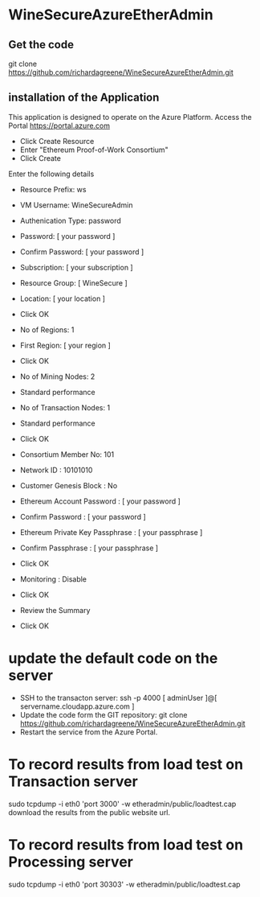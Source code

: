 # WineSecureAzureEtherAdmin

## Get the code
git clone https://github.com/richardagreene/WineSecureAzureEtherAdmin.git

## installation of the Application
This application is designed to operate on the Azure Platform.
Access the Portal https://portal.azure.com
- Click Create Resource
- Enter "Ethereum Proof-of-Work Consortium"
- Click Create

Enter the following details
- Resource Prefix: ws 
- VM Username: WineSecureAdmin
- Authenication Type: password
- Password: [ your password ] 
- Confirm Password: [ your password ] 
- Subscription: [ your subscription ]
- Resource Group: [ WineSecure ]
- Location: [ your location ]
- Click OK

- No of Regions: 1
- First Region: [ your region ]
- Click OK

- No of Mining Nodes: 2
- Standard performance
- No of Transaction Nodes: 1
- Standard performance
- Click OK

- Consortium Member No: 101
- Network ID : 10101010
- Customer Genesis Block : No
- Ethereum Account Password : [ your password ] 
- Confirm Password : [ your password ] 
- Ethereum Private Key Passphrase : [ your passphrase ] 
- Confirm Passphrase : [ your passphrase ] 
- Click OK

- Monitoring : Disable
- Click OK

- Review the Summary
- Click OK


# update the default code on the server
- SSH to the transacton server: ssh -p 4000 [ adminUser ]@[ servername.cloudapp.azure.com ]
- Update the code form the GIT repository:
  git clone https://github.com/richardagreene/WineSecureAzureEtherAdmin.git
- Restart the service from the Azure Portal.

# To record results from load test on Transaction server
sudo tcpdump  -i eth0 'port 3000' -w etheradmin/public/loadtest.cap
download the results from the public website url.

# To record results from load test on Processing server
sudo tcpdump  -i eth0 'port 30303' -w etheradmin/public/loadtest.cap
